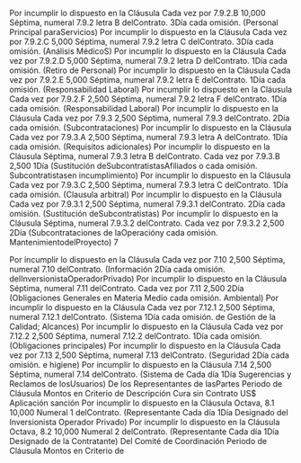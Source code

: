 Por incumplir lo dispuesto en la Cláusula
Cada vez por
7.9.2.B 10,000 Séptima, numeral 7.9.2 letra B delContrato. 3Día
cada omisión.
(Personal Principal paraServicios)
Por incumplir lo dispuesto en la Cláusula
Cada vez por
7.9.2.C 5,000 Séptima, numeral 7.9.2 letra C delContrato. 3Día
cada omisión.
(Análisis MédicoS)
Por incumplir lo dispuesto en la Cláusula
Cada vez por
7.9.2.D 5,000 Séptima, numeral 7.9.2 letra D delContrato. 1Día
cada omisión.
(Retiro de Personal)
Por incumplir lo dispuesto en la Cláusula
Cada vez por
7.9.2.E 5,000 Séptima, numeral 7.9.2 letra E delContrato. 1Día
cada omisión.
(Responsabilidad Laboral)
Por incumplir lo dispuesto en la Cláusula
Cada vez por
7.9.2.F 2,500 Séptima, numeral 7.9.2 letra F delContrato. 1Día
cada omisión.
(Responsabilidad Laboral)
Por incumplir lo dispuesto en la Cláusula
Cada vez por
7.9.3 2,500 Séptima, numeral 7.9.3 delContrato. 2Día
cada omisión.
(Subcontrataciones)
Por incumplir lo dispuesto en la Cláusula
Cada vez por
7.9.3.A 2,500 Séptima, numeral 7.9.3 letra A delContrato. 1Día
cada omisión.
(Requisitos adicionales)
Por incumplir lo dispuesto en la Cláusula
Séptima, numeral 7.9.3 letra B delContrato. Cada vez por
7.9.3.B 2,500 1Día
(Sustitución deSubcontratistasAfiliados o cada omisión.
Subcontratistasen incumplimiento)
Por incumplir lo dispuesto en la Cláusula
Cada vez por
7.9.3.C 2,500 Séptima, numeral 7.9.3 letra C delContrato. 1Día
cada omisión.
(Clausula arbitral)
Por incumplir lo dispuesto en la Cláusula
Cada vez por
7.9.3.1 2,500 Séptima, numeral 7.9.3.1 delContrato. 2Día
cada omisión.
(Sustitución deSubcontratistas)
Por incumplir lo dispuesto en la Cláusula
Séptima, numeral 7.9.3.2 delContrato. Cada vez por
7.9.3.2 2,500 2Día
(Subcontrataciones de laOperacióny cada omisión.
MantenimientodelProyecto)
7

Por incumplir lo dispuesto en la Cláusula
Cada vez por
7.10 2,500 Séptima, numeral 7.10 delContrato. (Información 2Día
cada omisión.
delInversionistaOperadorPrivado)
Por incumplir lo dispuesto en la Cláusula
Séptima, numeral 7.11 delContrato. Cada vez por
7.11 2,500 2Día
(Obligaciones Generales en Materia Medio cada omisión.
Ambiental)
Por incumplir lo dispuesto en la Cláusula
Cada vez por
7.12.1 2,500 Séptima, numeral 7.12.1 delContrato. (Sistema 1Día
cada omisión.
de Gestión de la Calidad; Alcances)
Por incumplir lo dispuesto en la Cláusula
Cada vez por
7.12.2 2,500 Séptima, numeral 7.12.2 delContrato. 1Día
cada omisión.
(Obligaciones principales)
Por incumplir lo dispuesto en la Cláusula
Cada vez por
7.13 2,500 Séptima, numeral 7.13 delContrato. (Seguridad 2Día
cada omisión.
e higiene)
Por incumplir lo dispuesto en la Cláusula
7.14 2,500 Séptima, numeral 7.14 delContrato. (Sistema de Cada día 1Día
Sugerencias y Reclamos de losUsuarios)
De los Representantes de lasPartes
Periodo de
Cláusula Montos en Criterio de
Descripción Cura sin
Contrato US$ Aplicación
sanción
Por incumplir lo dispuesto en la Cláusula Octava,
8.1 10,000 Numeral 1 delContrato. (Representante Cada día 1Día
Designado del Inversionista Operador Privado)
Por incumplir lo dispuesto en la Cláusula Octava,
8.2 10,000 Numeral 2 delContrato. (Representante Cada día 1Día
Designado de la Contratante)
Del Comité de Coordinación
Periodo de
Cláusula Montos en Criterio de
